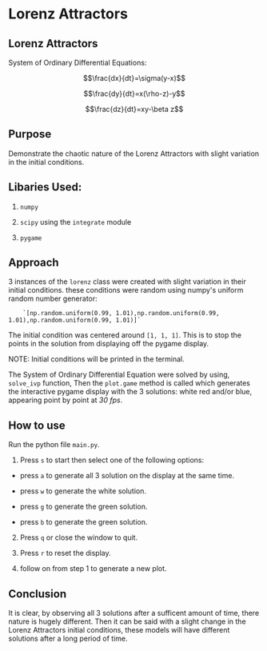 # Lorenz Attractors

## Lorenz Attractors

System of Ordinary Differential Equations:

$$\frac{dx}{dt}=\sigma(y-x)$$

$$\frac{dy}{dt}=x(\rho-z)-y$$

$$\frac{dz}{dt}=xy-\beta z$$

## Purpose

Demonstrate the chaotic nature of the Lorenz Attractors with slight variation in the initial conditions.

## Libaries Used:

1. `numpy`

2. `scipy` using the `integrate` module

3. `pygame`

## Approach

3 instances of the `lorenz` class were created with slight variation in their initial conditions. these conditions were random using numpy's uniform random number generator:
        
        `[np.random.uniform(0.99, 1.01),np.random.uniform(0.99, 1.01),np.random.uniform(0.99, 1.01)]`

The initial condition was centered around `[1, 1, 1]`. This is to stop the points in the solution from displaying off the pygame display.

NOTE: Initial conditions will be printed in the terminal.

The System of Ordinary Differential Equation were solved by using, `solve_ivp` function, Then the `plot.game` method is called which generates the interactive pygame display with the 3 solutions: white red and/or blue, appearing point by point at *30 fps*.

## How to use

Run the python file `main.py`.

1. Press `s` to start then select one of the following options:

* press `a` to generate all 3 solution on the display at the same time.

* press `w` to generate the white solution.

* press `g` to generate the green solution.

* press `b` to generate the green solution.

2. Press `q` or close the window to quit.

3. Press `r` to reset the display.

4. follow on from step 1 to generate a new plot.

## Conclusion

It is clear, by observing all 3 solutions after a sufficent amount of time, there nature is hugely different. Then it can be said with a slight change in the Lorenz Attractors initial conditions, these models will have different solutions after a long period of time. 